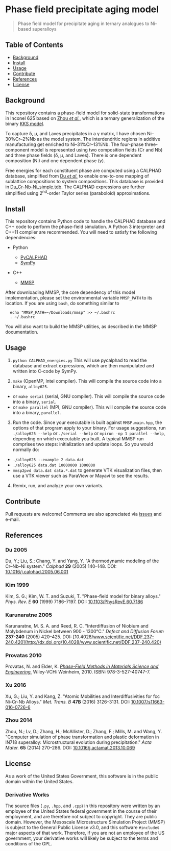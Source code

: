 # Phase field precipitate aging model

> Phase field model for precipitate aging in ternary analogues to Ni-based superalloys



## Table of Contents

- [Background](#background)
- [Install](#install)
- [Usage](#usage)
- [Contribute](#contribute)
- [References](#references)
- [License](#license)



## Background

This repository contains a phase-field model for solid-state transformations in
Inconel 625 based on [Zhou *et al.*](#zhou-2014), which is a ternary generalization
of the binary [KKS model](#kim-1999).

To capture δ, μ, and Laves precipitates in a γ matrix, I have
chosen Ni–30%Cr–2%Nb as the model system. The interdendritic regions in
additive manufacturing get enriched to Ni–31%Cr–13%Nb.
The four-phase three-component model is represented using two composition fields
(Cr and Nb) and three phase fields (δ, μ, and Laves). There is one
dependent composition (Ni) and one dependent phase (γ).

Free energies for each constituent phase are computed using a CALPHAD database,
simplified from [Du *et al.*](#du-2005) to enable one-to-one mapping of sublattice
compositions to system compositions. This database is provided in
[Du_Cr-Nb-Ni_simple.tdb](Du_Cr-Nb-Ni_simple.tdb). The CALPHAD expressions are
further simplified using 2<sup>nd</sup>-order Taylor series (paraboloid)
approximations.



## Install

This repository contains Python code to handle the CALPHAD database and C++
code to perform the phase-field simulation. A Python 3 interpreter and C++11
compiler are recommended. You will need to satisfy the following dependencies:

- Python
  - [PyCALPHAD](http://pycalphad.readthedocs.io/en/latest/)
  - [SymPy](http://www.sympy.org/en/index.html)

- C++
  - [MMSP](https://github.com/mesoscale/mmsp)
  
After downloading MMSP, the core dependency of this model implementation,
please set the environmental variable ```MMSP_PATH``` to its location. If
you are using ```bash```, do something similar to

```
  echo "MMSP_PATH=~/Downloads/mmsp" >> ~/.bashrc
  . ~/.bashrc
```

You will also want to build the MMSP utilities,
as described in the MMSP documentation.



## Usage

1. ```python CALPHAD_energies.py```
   This will use pycalphad to read the database and extract expressions,
   which are then manipulated and written into C-code by SymPy.

2. ```make``` (OpenMP, Intel compiler).
  This will compile the source code into a binary, ```alloy625```.
  - or ```make serial``` (serial, GNU compiler).
  This will compile the source code into a binary, ```serial```.
  - or ```make parallel``` (MPI, GNU compiler).
  This will compile the source code into a binary, ```parallel```.

3. Run the code. Since your executable is built against ```MMSP.main.hpp```,
  the options of that program apply to your binary. For usage suggestions,
  run ```./alloy625 --help``` or ```./serial --help``` or
  ```mpirun -np 1 parallel --help```, depending on which executable you built.
  A typical MMSP run comprises two steps: initialization and update loops.
  So you would normally do:
  - ```./alloy625 --example 2 data.dat```
  - ```./alloy625 data.dat 10000000 1000000```
  - ```mmsp2pvd data.dat data.*.dat``` to generate VTK visualization files,
    then use a VTK viewer such as ParaView or Mayavi to see the results.

4. Remix, run, and analyze your own variants.



## Contribute

Pull requests are welcome! Comments are also appreciated via [issues](https://github.com/usnistgov/phasefield-precipitate-aging/issues) and e-mail.



## References

### Du 2005

  Du, Y.; Liu, S.; Chang, Y. and Yang, Y.
  "A thermodynamic modeling of the Cr–Nb–Ni system."
  *Calphad* **29** (2005) 140–148.
  DOI: [10.1016/j.calphad.2005.06.001](http://dx.doi.org/10.1016/j.calphad.2005.06.001)

### Kim 1999

  Kim, S. G.; Kim, W. T. and Suzuki, T.
  "Phase-field model for binary alloys."
  *Phys. Rev. E* **60** (1999) 7186–7197.
  DOI: [10.1103/PhysRevE.60.7186](http://dx.doi.org/10.1103/PhysRevE.60.7186)

### Karunaratne 2005

  Karunaratne, M. S. A. and Reed, R. C.
  "Interdiffusion of Niobium and Molybdenum in Nickel between 900 - 1300&deg;C."
  *Defect and Diffusion Forum* **237-240** (2005) 420–425.
  DOI: [10.4028/www.scientific.net/DDF.237-240.420](http://dx.doi.org/10.4028/www.scientific.net/DDF.237-240.420)

### Provatas 2010

  Provatas, N. and Elder, K.
  [*Phase-Field Methods in Materials Science and Engineering.*](http://www.wiley.com/WileyCDA/WileyTitle/productCd-3527407472.html)
  Wiley-VCH: Weinheim, 2010.
  ISBN: 978-3-527-40747-7.

### Xu 2016

  Xu, G.; Liu, Y. and Kang, Z.
  "Atomic Mobilities and Interdiffusivities for fcc Ni-Cr-Nb Alloys."
  *Met. Trans. B* **47B** (2016) 3126–3131.
  DOI: [10.1007/s11663-016-0726-6](http://dx.doi.org/10.1007/s11663-016-0726-6)

### Zhou 2014

  Zhou, N.; Lv, D.; Zhang, H.; McAllister, D.; Zhang, F.; Mills, M. and Wang, Y.
  "Computer simulation of phase transformation and plastic deformation in IN718 superalloy: Microstructural evolution during precipitation."
  *Acta Mater.* **65** (2014) 270–286.
  DOI: [10.1016/j.actamat.2013.10.069](http://dx.doi.org/10.1016/j.actamat.2013.10.069)



## License

As a work of the United States Government, this software is in the public domain within the United States.



### Derivative Works

The source files (```.py```, ```.hpp```, and ```.cpp```) in this repository were
written by an employee of the United States federal government in the course of
their employment, and are therefore not subject to copyright. They are public
domain. However, the Mesoscale Microstructure Simulation Project (MMSP) is subject
to the General Public License v3.0, and this software ```#include```s major
aspects of that work. Therefore, if you are not an employee of the US government,
your derivative works will likely be subject to the terms and conditions of the GPL.
